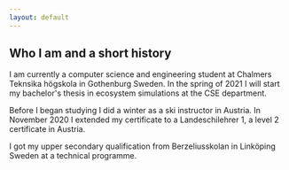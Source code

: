 ```yaml
---
layout: default
---
```


## Who I am and a short history

I am currently a computer science and engineering student at Chalmers
Teknsika högskola in Gothenburg Sweden. In the spring of 2021 I will start
my bachelor's thesis in ecosystem simulations at the CSE department.

Before I began studying I did a winter as a ski instructor in Austria. In
November 2020 I extended  my certificate to a Landeschilehrer 1, a level 2
certificate in Austria.

I got my upper secondary qualification from Berzeliusskolan in Linköping
Sweden at a technical programme.
